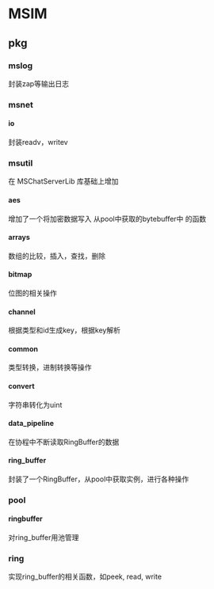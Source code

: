 # MSIM

## pkg

### mslog
封装zap等输出日志

### msnet

#### io
封装readv，writev

### msutil
在 MSChatServerLib 库基础上增加

#### aes
增加了一个将加密数据写入 从pool中获取的bytebuffer中 的函数

#### arrays
数组的比较，插入，查找，删除

#### bitmap
位图的相关操作

#### channel
根据类型和id生成key，根据key解析

#### common
类型转换，进制转换等操作

#### convert
字符串转化为uint

#### data_pipeline
在协程中不断读取RingBuffer的数据

#### ring_buffer
封装了一个RingBuffer，从pool中获取实例，进行各种操作

### pool

#### ringbuffer
对ring_buffer用池管理

### ring
实现ring_buffer的相关函数，如peek, read, write